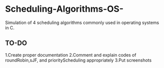 # Scheduling-Algorithms-OS-
Simulation of 4 scheduling algorithms commonly used in operating systems in C.
## TO-DO
1.Create proper documentation
2.Comment and explain codes of roundRobin,sJF, and priorityScheduling appropriately
3.Put screenshots

